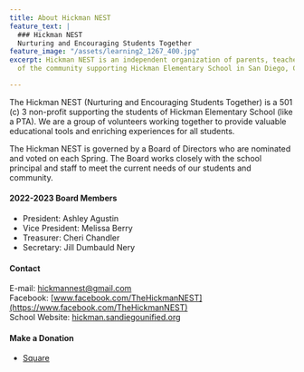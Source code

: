 ```yaml
---
title: About Hickman NEST
feature_text: |
  ### Hickman NEST
  Nurturing and Encouraging Students Together
feature_image: "/assets/learning2_1267_400.jpg"
excerpt: Hickman NEST is an independent organization of parents, teachers, and members
  of the community supporting Hickman Elementary School in San Diego, CA.

---
```

The Hickman NEST (Nurturing and Encouraging Students Together) is a 501 (c) 3 non-profit supporting the students of Hickman Elementary School (like a PTA). We are a group of volunteers working together to provide valuable educational tools and enriching experiences for all students.

The Hickman NEST is governed by a Board of Directors who are nominated and voted on each Spring. The Board works closely with the school principal and staff to meet the current needs of our students and community.

#### 2022-2023 Board Members

* President: Ashley Agustin
* Vice President: Melissa Berry
* Treasurer: Cheri Chandler
* Secretary: Jill Dumbauld Nery

#### Contact

E-mail: hickmannest@gmail.com  
Facebook: [www.facebook.com/TheHickmanNEST](https://www.facebook.com/TheHickmanNEST)  
School Website: [hickman.sandiegounified.org](https://hickman.sandiegounified.org/)  

#### Make a Donation

* [Square](https://hickman-nest.square.site)
